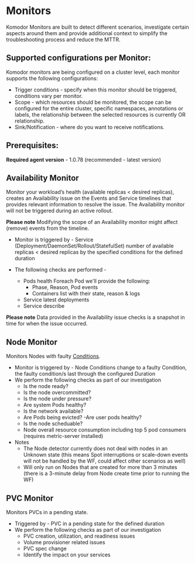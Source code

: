 # Monitors 

Komodor Monitors are built to detect different scenarios, investigate certain aspects around them and provide additional context to simplify the troubleshooting process and reduce the MTTR.

## Supported configurations per Monitor:

Komodor monitors are being configured on a cluster level, each monitor supports the following configurations:
- Trigger conditions - specify when this monitor should be triggered, conditions vary per monitor.
- Scope - which resources should be monitored, the scope can be configured for the entire cluster, specific namespaces, annotations or labels, the relationship between the selected resources is currently OR relationship.
- Sink/Notification - where do you want to receive notifications.

## Prerequisites:

**Required agent version** - 1.0.78 (recommended - latest version)  

## Availability Monitor
Monitor your workload’s health (available replicas < desired replicas), creates an Availability issue on the Events and Service timelines that provides relevant information to resolve the issue.
The Availability monitor will not be triggered during an active rollout.

**Please note** Modifying the scope of an Availability monitor might affect (remove) events from the timeline.

- Monitor is triggered by - 
Service (Deployment/DaemonSet/Rollout/StatefulSet) number of available replicas < desired replicas by the specified conditions for the defined duration

- The following checks are performed - 
    - Pods health 
    Foreach Pod we'll provide the following:
        - Phase, Reason, Pod events
        - Containers list with their state, reason & logs
    - Service latest deployments
    - Service describe 

**Please note** Data provided in the Availability issue checks is a snapshot in time for when the issue occurred.

## Node Monitor
Monitors Nodes with faulty [Conditions](https://kubernetes.io/docs/concepts/architecture/nodes/#condition).

- Monitor is triggered by -
Node Conditions change to a faulty Condition, the faulty condition/s last through the configured Duration
- We perform the following checks as part of our investigation
    - Is the node ready?
    - Is the node overcommitted?
    - Is the node under pressure?
    - Are system Pods healthy?
    - Is the network available?
    - Are Pods being evicted?
    -Are user pods healthy?
    - Is the node scheduable?
    - Node overall resource consumption including top 5 pod consumers (requires metric-server installed)
- Notes
    - The Node detector currently does not deal with nodes in an Unknown state (this means Spot interruptions or scale-down events will not be handled by the WF, could affect other scenarios as well)
    - Will only run on Nodes that are created for more than 3 minutes (there is a 3-minute delay from Node create time prior to running the WF)

## PVC Monitor
Monitors PVCs in a pending state.

- Triggered by - 
PVC in a pending state for the defined duration
- We perform the following checks as part of our investigation 
    - PVC creation, utilization, and readiness issues
    - Volume provisioner related issues
    - PVC spec change
    - Identify the impact on your services
